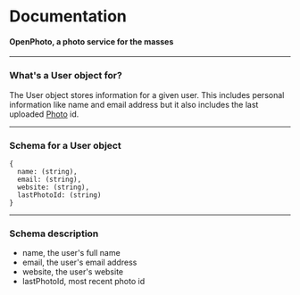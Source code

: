Documentation
=======================
#### OpenPhoto, a photo service for the masses

----------------------------------------

### What's a User object for?

The User object stores information for a given user.
This includes personal information like name and email address but it also includes the last uploaded [Photo][Photo] id.

----------------------------------------

### Schema for a User object

    {
      name: (string),
      email: (string),
      website: (string),
      lastPhotoId: (string)
    }

----------------------------------------

### Schema description

  * name, the user's full name
  * email, the user's email address
  * website, the user's website
  * lastPhotoId, most recent photo id

[User]: https://github.com/openphoto/frontend/blob/master/documentation/schemas/User.markdown
[Photo]: https://github.com/openphoto/frontend/blob/master/documentation/schemas/Photo.markdown
[Action]: https://github.com/openphoto/frontend/blob/master/documentation/schemas/Action.markdown
